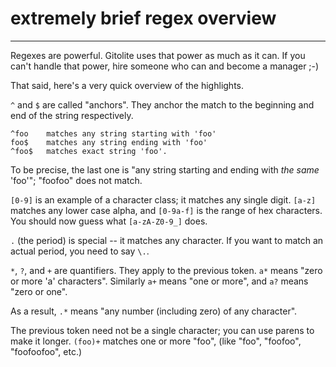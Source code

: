 # extremely brief regex overview

----

Regexes are powerful.  Gitolite uses that power as much as it can.  If you
can't handle that power, hire someone who can and become a manager ;-)

That said, here's a very quick overview of the highlights.

`^` and `$` are called "anchors".  They anchor the match to the beginning and
end of the string respectively.

```text
^foo    matches any string starting with 'foo'
foo$    matches any string ending with 'foo'
^foo$   matches exact string 'foo'.
```

To be precise, the last one is "any string starting and ending with *the same*
'foo'"; "foofoo" does not match.

`[0-9]` is an example of a character class; it matches any single digit.
`[a-z]` matches any lower case alpha, and `[0-9a-f]` is the range of hex
characters.  You should now guess what `[a-zA-Z0-9_]` does.

`.` (the period) is special -- it matches any character.  If you want to match
an actual period, you need to say `\.`.

`*`, `?`, and `+` are quantifiers.  They apply to the previous token.  `a*`
means "zero or more 'a' characters".  Similarly `a+` means "one or more", and
`a?` means "zero or one".

As a result, `.*` means "any number (including zero) of any character".

The previous token need not be a single character; you can use parens to make
it longer.  `(foo)+` matches one or more "foo", (like "foo", "foofoo",
"foofoofoo", etc.)

